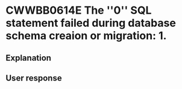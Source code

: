 # CWWBB0614E The ''0'' SQL statement failed during database schema creaion or migration: 1.

## Explanation

## User response